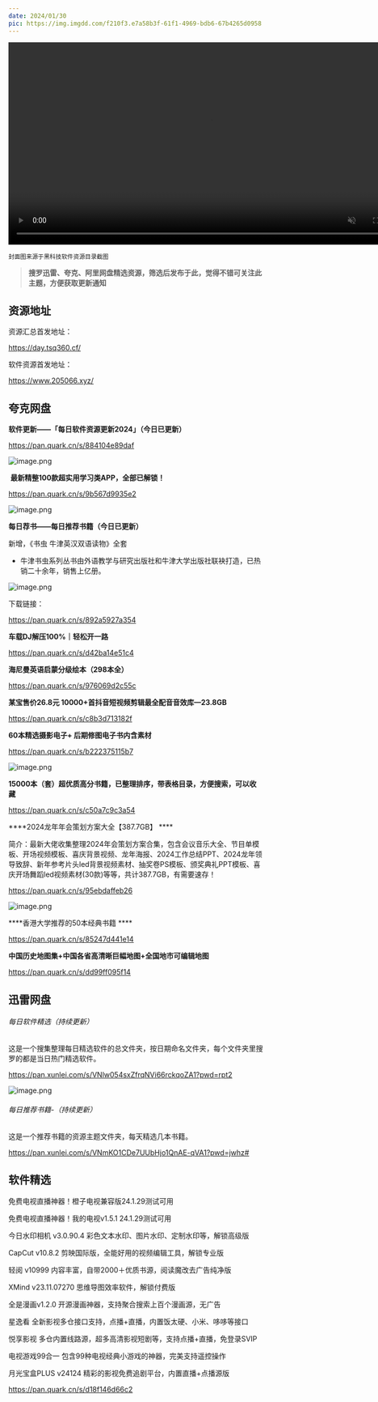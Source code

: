 ```yaml
---
date: 2024/01/30
pic: https://img.imgdd.com/f210f3.e7a58b3f-61f1-4969-bdb6-67b4265d0958.png
---
```


<video width="800px" preload muted autoplay loop><source src="https://cdn.fliggy.com/upic/BDf4l0.mp4" type="video/mp4" poster="https://i.postimg.cc/j26cp27Y/image.png"></video>

<small>封面图来源于黑科技软件资源目录截图</small>

> **搜罗迅雷、夸克、阿里网盘精选资源，筛选后发布于此，觉得不错可关注此主题，方便获取更新通知**

## 资源地址

资源汇总首发地址：

 https://day.tsq360.cf/

软件资源首发地址：

https://www.205066.xyz/

## 夸克网盘

**软件更新——「每日软件资源更新2024」（今日已更新）**

https://pan.quark.cn/s/884104e89daf

![image.png](https://img.imgdd.com/f210f3.e7a58b3f-61f1-4969-bdb6-67b4265d0958.png)

 **最新精整100款超实用学习类APP，全部已解锁！**

https://pan.quark.cn/s/9b567d9935e2

![image.png](https://img.imgdd.com/f210f3.c66869dc-4753-4681-bb40-240374a5d4d7.png)

**每日荐书——每日推荐书籍（今日已更新）**

新增，《书虫 牛津英汉双语读物》全套

- 牛津书虫系列丛书由外语教学与研究出版社和牛津大学出版社联袂打造，已热销二十余年，销售上亿册。

![image.png](https://img.imgdd.com/f210f3.443dbca3-e85b-43e0-bdb4-f2ae85788980.png)

下载链接：

https://pan.quark.cn/s/892a5927a354

**车载DJ解压100%｜轻松开一路**

https://pan.quark.cn/s/d42ba14e51c4

**海尼曼英语启蒙分级绘本（298本全）**

https://pan.quark.cn/s/976069d2c55c

**某宝售价26.8元 10000+首抖音短视频剪辑最全配音音效库—23.8GB**

https://pan.quark.cn/s/c8b3d713182f

**60本精选摄影电子+ 后期修图电子书内含素材**

https://pan.quark.cn/s/b222375115b7

![image.png](https://img.imgdd.com/f210f3.ef619759-f773-46a5-b0d0-9c893c8e9e20.png)

**15000本（套）超优质高分书籍，已整理排序，带表格目录，方便搜索，可以收藏**

https://pan.quark.cn/s/c50a7c9c3a54

****2024龙年年会策划方案大全【387.7GB】  ****

简介：最新大佬收集整理2024年会策划方案合集，包含会议音乐大全、节目单模板、开场视频模板、喜庆背景视频、龙年海报、2024工作总结PPT、2024龙年领导致辞、新年参考片头led背景视频素材、抽奖卷PS模板、颁奖典礼PPT模板、喜庆开场舞蹈led视频素材(30款)等等，共计387.7GB，有需要速存！

https://pan.quark.cn/s/95ebdaffeb26

![image.png](https://img.imgdd.com/f210f3.d7887f94-0771-49e2-8c7a-0cb5d40c0cb3.png)

****香港大学推荐的50本经典书籍 ****

https://pan.quark.cn/s/85247d441e14

**中国历史地图集+中国各省高清晰巨幅地图+全国地市可编辑地图**

https://pan.quark.cn/s/dd99ff095f14

## 迅雷网盘

###### 每日软件精选（持续更新）

这是一个搜集整理每日精选软件的总文件夹，按日期命名文件夹，每个文件夹里搜罗的都是当日热门精选软件。

https://pan.xunlei.com/s/VNlw054sxZfrqNVi66rckqoZA1?pwd=rpt2

![image.png](https://img.imgdd.com/f210f3.923c4c77-9a30-4ab9-8541-80d149c08ff7.png)

###### 每日推荐书籍-（持续更新）

这是一个推荐书籍的资源主题文件夹，每天精选几本书籍。

https://pan.xunlei.com/s/VNmKO1CDe7UUbHjo1QnAE-qVA1?pwd=jwhz# 

## 软件精选

免费电视直播神器！橙子电视兼容版24.1.29测试可用

免费电视直播神器！我的电视v1.5.1 24.1.29测试可用

今日水印相机 v3.0.90.4 彩色文本水印、图片水印、定制水印等，解锁高级版

CapCut v10.8.2 剪映国际版，全能好用的视频编辑工具，解锁专业版

轻阅 v10999 内容丰富，自带2000＋优质书源，阅读魔改去广告纯净版

XMind v23.11.07270 思维导图效率软件，解锁付费版

全是漫画v1.2.0 开源漫画神器，支持聚合搜索上百个漫画源，无广告

星逸看 全新影视多仓接口支持，点播+直播，内置饭太硬、小米、哆哆等接口

悦享影视 多仓内置线路源，超多高清影视短剧等，支持点播+直播，免登录SVIP

电视游戏99合一 包含99种电视经典小游戏的神器，完美支持遥控操作

月光宝盒PLUS v24124 精彩的影视免费追剧平台，内置直播+点播源版

https://pan.quark.cn/s/d18f146d66c2
